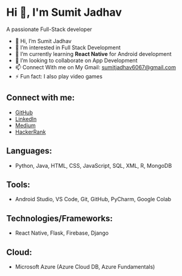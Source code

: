# Hi 👋, I'm Sumit Jadhav
A passionate Full-Stack developer

- 👋 Hi, I’m Sumit Jadhav
- 👀 I’m interested in Full Stack Development
- 🌱 I’m currently learning **React Native** for Android development
- 💞️ I’m looking to collaborate on App Development
- 📫 Connect With me on My Gmail: sumitjadhav6067@gmail.com
- ⚡ Fun fact: I also play video games

## Connect with me:
- [GitHub](https://github.com/Victorsward32)
- [LinkedIn](https://www.linkedin.com/in/sumit-jadhav-a51894157/)
- [Medium](https://medium.com/@sumitjadhav6067)
- [HackerRank](https://www.hackerrank.com/profile/sumitjadhav6067)

## Languages:
- Python, Java, HTML, CSS, JavaScript, SQL, XML, R, MongoDB

## Tools:
- Android Studio, VS Code, Git, GitHub, PyCharm, Google Colab

## Technologies/Frameworks:
- React Native, Flask, Firebase, Django

## Cloud:
- Microsoft Azure (Azure Cloud DB, Azure Fundamentals)

